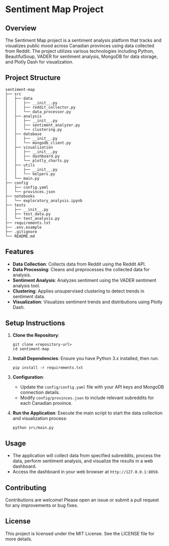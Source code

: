 # Sentiment Map Project

## Overview
The Sentiment Map project is a sentiment analysis platform that tracks and visualizes public mood across Canadian provinces using data collected from Reddit. The project utilizes various technologies including Python, BeautifulSoup, VADER for sentiment analysis, MongoDB for data storage, and Plotly Dash for visualization.

## Project Structure
```
sentiment-map
├── src
│   ├── data
│   │   ├── __init__.py
│   │   ├── reddit_collector.py
│   │   └── data_processor.py
│   ├── analysis
│   │   ├── __init__.py
│   │   ├── sentiment_analyzer.py
│   │   └── clustering.py
│   ├── database
│   │   ├── __init__.py
│   │   └── mongodb_client.py
│   ├── visualization
│   │   ├── __init__.py
│   │   ├── dashboard.py
│   │   └── plotly_charts.py
│   ├── utils
│   │   ├── __init__.py
│   │   └── helpers.py
│   └── main.py
├── config
│   ├── config.yaml
│   └── provinces.json
├── notebooks
│   └── exploratory_analysis.ipynb
├── tests
│   ├── __init__.py
│   ├── test_data.py
│   └── test_analysis.py
├── requirements.txt
├── .env.example
├── .gitignore
└── README.md
```

## Features
- **Data Collection**: Collects data from Reddit using the Reddit API.
- **Data Processing**: Cleans and preprocesses the collected data for analysis.
- **Sentiment Analysis**: Analyzes sentiment using the VADER sentiment analysis tool.
- **Clustering**: Applies unsupervised clustering to detect trends in sentiment data.
- **Visualization**: Visualizes sentiment trends and distributions using Plotly Dash.

## Setup Instructions
1. **Clone the Repository**:
   ```
   git clone <repository-url>
   cd sentiment-map
   ```

2. **Install Dependencies**:
   Ensure you have Python 3.x installed, then run:
   ```
   pip install -r requirements.txt
   ```

3. **Configuration**:
   - Update the `config/config.yaml` file with your API keys and MongoDB connection details.
   - Modify `config/provinces.json` to include relevant subreddits for each Canadian province.

4. **Run the Application**:
   Execute the main script to start the data collection and visualization process:
   ```
   python src/main.py
   ```

## Usage
- The application will collect data from specified subreddits, process the data, perform sentiment analysis, and visualize the results in a web dashboard.
- Access the dashboard in your web browser at `http://127.0.0.1:8050`.

## Contributing
Contributions are welcome! Please open an issue or submit a pull request for any improvements or bug fixes.

## License
This project is licensed under the MIT License. See the LICENSE file for more details.